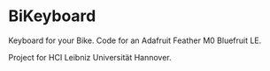 # BiKeyboard
Keyboard for your Bike. 
Code for an Adafruit Feather M0 Bluefruit LE.

Project for HCI Leibniz Universität Hannover.
